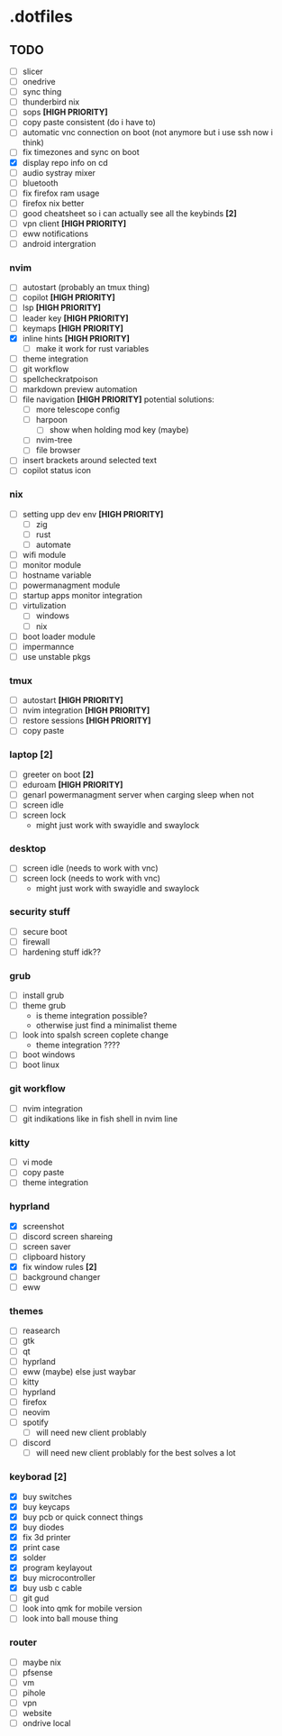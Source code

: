 # .dotfiles

## TODO
- [ ] slicer
- [ ] onedrive
- [ ] sync thing
- [ ] thunderbird nix
- [ ] sops **[HIGH PRIORITY]**
- [ ] copy paste consistent (do i have to)
- [ ] automatic vnc connection on boot (not anymore but i use ssh now i think)
- [ ] fix timezones and sync on boot
- [x] display repo info on cd
- [ ] audio systray mixer
- [ ] bluetooth
- [ ] fix firefox ram usage
- [ ] firefox nix better
- [ ] good cheatsheet so i can actually see all the keybinds **[2]**
- [ ] vpn client **[HIGH PRIORITY]**
- [ ] eww notifications
- [ ] android intergration

### nvim
- [ ] autostart (probably an tmux thing)
- [ ] copilot **[HIGH PRIORITY]**
- [ ] lsp **[HIGH PRIORITY]**
- [ ] leader key **[HIGH PRIORITY]**
- [ ] keymaps **[HIGH PRIORITY]**
- [x] inline hints **[HIGH PRIORITY]**
    - [ ] make it work for rust variables
- [ ] theme integration
- [ ] git workflow
- [ ] spellcheckratpoison
- [ ] markdown preview automation
- [ ] file navigation **[HIGH PRIORITY]** potential solutions:
    - [ ] more telescope config
    - [ ] harpoon
        - [ ] show when holding mod key (maybe)
    - [ ] nvim-tree
    - [ ] file browser 
- [ ] insert brackets around selected text
- [ ] copilot status icon

### nix
- [ ] setting upp dev env **[HIGH PRIORITY]**
    - [ ] zig
    - [ ] rust
    - [ ] automate
- [ ] wifi module
- [ ] monitor module
- [ ] hostname variable
- [ ] powermanagment module
- [ ] startup apps monitor integration
- [ ] virtulization 
    - [ ] windows
    - [ ] nix
- [ ] boot loader module
- [ ] impermannce
- [ ] use unstable pkgs

### tmux
- [ ] autostart **[HIGH PRIORITY]**
- [ ] nvim integration **[HIGH PRIORITY]**
- [ ] restore sessions **[HIGH PRIORITY]**
- [ ] copy paste

### laptop **[2]**
- [ ] greeter on boot **[2]**
- [ ] eduroam **[HIGH PRIORITY]**
- [ ] genarl powermanagment server when carging sleep when not
- [ ] screen idle
- [ ] screen lock
    - might just work with swayidle and swaylock

### desktop
- [ ] screen idle (needs to work with vnc)
- [ ] screen lock (needs to work with vnc)
    - might just work with swayidle and swaylock

### security stuff
- [ ] secure boot
- [ ] firewall
- [ ] hardening stuff idk??

### grub
- [ ] install grub
- [ ] theme grub
    - is theme integration possible?
    - otherwise just find a minimalist theme
- [ ] look into spalsh screen coplete change
    - theme integration ????
- [ ] boot windows
- [ ] boot linux

### git workflow
- [ ] nvim integration
- [ ] git indikations like in fish shell in nvim line

### kitty
- [ ] vi mode
- [ ] copy paste
- [ ] theme integration

### hyprland
- [x] screenshot
- [ ] discord screen shareing
- [ ] screen saver
- [ ] clipboard history
- [x] fix window rules **[2]**
- [ ] background changer
- [ ] eww

### themes
- [ ] reasearch
- [ ] gtk
- [ ] qt
- [ ] hyprland
- [ ] eww (maybe) else just waybar
- [ ] kitty
- [ ] hyprland
- [ ] firefox
- [ ] neovim
- [ ] spotify
    - [ ] will need new client problably 
- [ ] discord
    - [ ] will need new client problably for the best solves a lot 

### keyborad **[2]**
- [x] buy switches
- [x] buy keycaps
- [x] buy pcb or quick connect things
- [x] buy diodes
- [x] fix 3d printer
- [x] print case
- [x] solder
- [x] program keylayout
- [x] buy microcontroller
- [x] buy usb c cable
- [ ] git gud
- [ ] look into qmk for mobile version
- [ ] look into ball mouse thing

### router
- [ ] maybe nix
- [ ] pfsense
- [ ] vm
- [ ] pihole
- [ ] vpn
- [ ] website
- [ ] ondrive local
